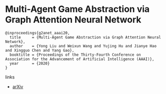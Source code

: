 # Multi-Agent Game Abstraction via Graph Attention Neural Network


```
@inproceedings{g2anet_aaai20,
  title     = {Multi-Agent Game Abstraction via Graph Attention Neural Network},
  author    = {Yong Liu and Weixun Wang and Yujing Hu and Jianye Hao and Xingguo Chen and Yang Gao},
  booktitle = {Proceedings of the Thirty-Fourth Conference on Association for the Advancement of Artificial Intelligence (AAAI)},
  year      = {2020}
}
```

links
- [arXiv](https://arxiv.org/abs/1911.10715)

